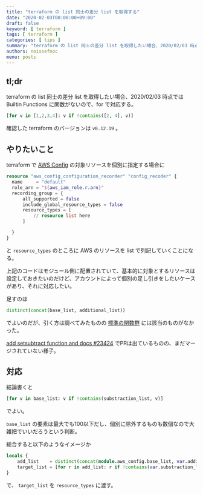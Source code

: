 ```yaml
---
title: "terraform の list 同士の差分 list を取得する"
date: "2020-02-03T00:00:00+09:00"
draft: false
keyword: [ terraform ]
tags: [ terraform ]
categories: [ tips ]
summary: "terraform の list 同士の差分 list を取得したい場合、2020/02/03 時点では Builtin Functions に関数がないので、for で対応する"
authors: noissefnoc
menu: posts
---
```


## tl;dr

terraform の list 同士の差分 list を取得したい場合、2020/02/03 時点では Builtin Functions に関数がないので、for で対応する。

``` terraform
[for v in [1,2,3,4]: v if !contains([2, 4], v)]
```

確認した terraform のバージョンは `v0.12.19` 。


## やりたいこと

terraform で [AWS Config](https://aws.amazon.com/jp/config/) の対象リソースを個別に指定する場合に

``` terraform
resource "aws_config_configuration_recorder" "config_recoder" {
  name     = "default"
  role_arn = "${aws_iam_role.r.arn}"
  recording_group = {
      all_supported = false
      include_global_resource_types = false
      resource_types = [
          // resource list here
      ]

  }
}
```

と `resource_types` のところに AWS のリソースを list で列記していくことになる。

上記のコードはモジュール側に配置されていて、基本的に対象とするリソースは設定しておきたいのだけど、アカウントによって個別の足し引きをしたいケースがあり、それに対応したい。

足すのは

``` terraform
distinct(concat(base_list, additional_list))
```

でよいのだが、引く方は調べてみたものの [標準の関数群](https://www.terraform.io/docs/configuration/functions/) には該当のものがなかった。

[add setsubtract function and docs #23424](https://github.com/hashicorp/terraform/pull/23424) でPRは出ているものの、まだマージされていない様子。


## 対応

結論書くと

``` terraform
[for v in base_list: v if !contains(substraction_list, v)]
```

でよい。

`base_list` の要素は最大でも100以下だし、個別に除外するものも数個なので大雑把でいいだろうという判断。


総合すると以下のようなイメージか

``` terraform
locals {
    add_list    = distinct(concat(module.aws_config.base_list, var.additional_list))
    target_list = [for r in add_list: r if !contains(var.substraction_list, r)]
}
```

で、 `target_list` を `resource_types` に渡す。
